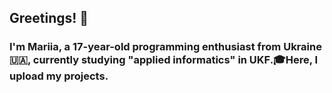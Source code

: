<h2 align="left">Greetings! 👋</h2>
<h3 align="left">I'm Mariia, a 17-year-old programming enthusiast from Ukraine 🇺🇦, currently studying "applied informatics" in UKF.🎓Here, I upload my projects.</h3>
